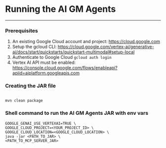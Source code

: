 # Running the AI GM Agents
___

### Prerequisites
1. An existing Google Cloud account and project: https://cloud.google.com
2. Setup the gcloud CLI: https://cloud.google.com/vertex-ai/generative-ai/docs/start/quickstarts/quickstart-multimodal#setup-local
3. Authenticate to Google Cloud `gcloud auth login`
4. Vertex AI API must be enabled: https://console.cloud.google.com/flows/enableapi?apiid=aiplatform.googleapis.com

### Creating the JAR file
```bash

mvn clean package
```

### Shell command to run the AI GM Agents JAR with env vars
```
GOOGLE_GENAI_USE_VERTEXAI=TRUE \
GOOGLE_CLOUD_PROJECT=<YOUR_PROJECT_ID> \
GOOGLE_CLOUD_LOCATION=<GOOGLE_CLOUD_LOCATION> \
java -jar <PATH_TO_JAR> \
<PATH_TO_MCP_SERVER_JAR>
```